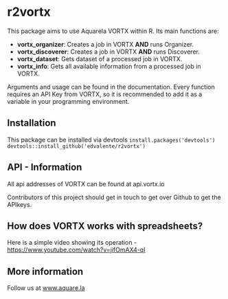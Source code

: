 # r2vortx
This package aims to use Aquarela VORTX within R. Its main functions are:
 - **vortx_organizer**: Creates a job in VORTX **AND** runs Organizer.
 - **vortx_discoverer**: Creates a job in VORTX **AND** runs Discoverer.
 - **vortx_dataset**: Gets dataset of a processed job in VORTX.
 - **vortx_info**: Gets all available information from a processed job in VORTX.

Arguments and usage can be found in the documentation. Every function requires an API Key from VORTX, 
so it is recommended to add it as a variable in your programming environment.

## Installation

This package can be installed via devtools
`install.packages('devtools')`
`devtools::install_github('edvalente/r2vortx')`

## API - Information
All api addresses of VORTX can be found at api.vortx.io 

Contributors of this project should get in touch to get over Github to get the APIkeys. 

## How does VORTX works with spreadsheets? 
Here is a simple video showing its operation - https://www.youtube.com/watch?v=jifOmAX4-qI

## More information
Follow us at www.aquare.la 
